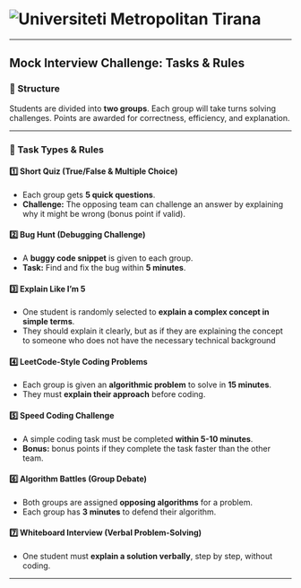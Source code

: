 # ![Universiteti Metropolitan Tirana](https://umt.edu.al/wp-content/uploads/2024/11/Universiteti-Metropolitan-Tirana.webp)  
---

## **Mock Interview Challenge: Tasks & Rules**  

### **🔹 Structure**  
Students are divided into **two groups**. Each group will take turns solving challenges. Points are awarded for correctness, efficiency, and explanation.  

---

### **🔹 Task Types & Rules**  

#### **1️⃣ Short Quiz (True/False & Multiple Choice)**  
- Each group gets **5 quick questions**.  
- **Challenge:** The opposing team can challenge an answer by explaining why it might be wrong (bonus point if valid).  

#### **2️⃣ Bug Hunt (Debugging Challenge)**  
- A **buggy code snippet** is given to each group.  
- **Task:** Find and fix the bug within **5 minutes**.  

#### **3️⃣ Explain Like I’m 5**  
- One student is randomly selected to **explain a complex concept in simple terms**. 
- They should explain it clearly, but as if they are explaining the concept to someone 
who does not have the necessary technical background 

#### **4️⃣ LeetCode-Style Coding Problems**  
- Each group is given an **algorithmic problem** to solve in **15 minutes**.  
- They must **explain their approach** before coding.  

#### **5️⃣ Speed Coding Challenge**  
- A simple coding task must be completed **within 5-10 minutes**.  
- **Bonus:** bonus points if they complete the task faster than the other team.  

#### **6️⃣ Algorithm Battles (Group Debate)**  
- Both groups are assigned **opposing algorithms** for a problem.  
- Each group has **3 minutes** to defend their algorithm.  

#### **7️⃣ Whiteboard Interview (Verbal Problem-Solving)**  
- One student must **explain a solution verbally**, step by step, without coding.  

---
